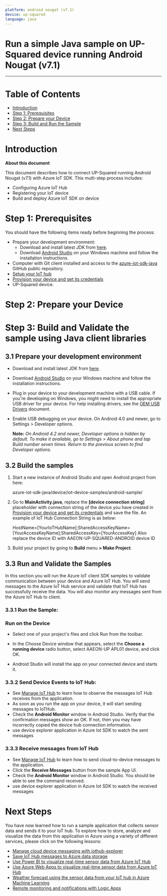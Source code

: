 ```yaml
---
platform: android nougat (v7.1)
device: up-squared
language: java
---
```


Run a simple Java sample on UP-Squared device running Android Nougat (v7.1)
===
---

# Table of Contents

-   [Introduction](#Introduction)
-   [Step 1: Prerequisites](#Prerequisites)
-   [Step 2: Prepare your Device](#PrepareDevice)
-   [Step 3: Build and Run the Sample](#Build)
-   [Next Steps](#NextSteps)

<a name="Introduction"></a>
# Introduction

**About this document**

This document describes how to connect UP-Squared running Android Nougat (v7.1) with Azure IoT SDK. This multi-step process includes:

-   Configuring Azure IoT Hub
-   Registering your IoT device
-   Build and deploy Azure IoT SDK on device

<a name="Prerequisites"></a>
# Step 1: Prerequisites

You should have the following items ready before beginning the process:

-   Prepare your development environment:
    -   Download and install latest JDK from [here](http://www.oracle.com/technetwork/java/javase/downloads/index.html).
    -   Download [Android Studio](https://developer.android.com/studio/index.html) on your Windows machine and follow the installation instructions.
-   Computer with Git client installed and access to the [azure-iot-sdk-java](https://github.com/Azure/azure-iot-sdk-java) GitHub public repository.
-   [Setup your IoT hub](local://base_request.html/Azure/azure-iot-device-ecosystem/blob/master/setup_iothub.md)
-   [Provision your device and get its credentials](local://base_request.html/Azure/azure-iot-device-ecosystem/blob/master/manage_iot_hub.md)
-   UP-Squared device.

<a name="PrepareDevice"></a>
# Step 2: Prepare your Device

# Step 3: Build and Validate the sample using Java client libraries

<a name="Load"></a>
## 3.1 Prepare your development environment

-   Download and install latest JDK from [here](http://www.oracle.com/technetwork/java/javase/downloads/index.html).

-   Download [Android Studio](https://developer.android.com/studio/index.html) on your Windows machine and follow the installation instructions.

-   Plug in your device to your development machine with a USB cable. If you're developing on Windows, you might need to install the appropriate USB driver for your device. For help installing drivers, see the [OEM USB Drivers](https://developer.android.com/studio/run/oem-usb.html) document.

-   Enable USB debugging on your device. On Android 4.0 and newer, go to Settings > Developer options.

    **Note:** *On Android 4.2 and newer, Developer options is hidden by default. To make it available, go to Settings > About phone and tap Build number seven times. Return to the previous screen to find Developer options.*

<a name="BuildSamples"></a>
## 3.2 Build the samples

1.   Start a new instance of Android Studio and open Android project from here:

        azure-iot-sdk-java/device/iot-device-samples/android-sample/

2.   Go to **MainActivity.java**, replace the **[device connection string]** placeholder with connection string of the device you have created in [Provision your device and get its credentials](local://base_request.html/Azure/azure-iot-device-ecosystem/blob/master/manage_iot_hub.md) and save the file. An example of IoT Hub Connection String is as below:

        HostName=[YourIoTHubName];SharedAccessKeyName=[YourAccessKeyName];SharedAccessKey=[YourAccessKey]
  Also replace the device ID with AAEON-UP-SQUARED-ANDROID device ID

3.   Build your project by going to **Build** menu **> Make Project**.

<a name="Run"></a>
## 3.3 Run and Validate the Samples
   In this section you will run the Azure IoT client SDK samples to validate communication between your device and Azure IoT Hub. You will send messages to the Azure IoT Hub service and validate that IoT Hub has successfully receive the data. You will also monitor any messages sent from the Azure IoT Hub to client.

### 3.3.1 Run the Sample:

### Run on the Device

-   Select one of your project's files and click Run from the toolbar.

-   In the Choose Device window that appears, select the **Choose a running device** radio button, select AAEON-UP APL01 device, and click OK.

-   Android Studio will install the app on your connected device and starts it.


### 3.3.2 Send Device Events to IoT Hub:

-   See [Manage IoT Hub](local://base_request.html/Azure/azure-iot-device-ecosystem/blob/master/manage_iot_hub.md) to learn how to observe the messages IoT Hub receives from the application.
-   As soon as you run the app on your device, it will start sending messages to IoTHub.
-   Check the **Android Monitor** window in Android Studio. Verify that the confirmation messages show an OK. If not, then you may have incorrectly copied the device hub connection information.
-   use device explorer application in Azure Iot SDK to watch the sent messages

### 3.3.3 Receive messages from IoT Hub

-   See [Manage IoT Hub](local://base_request.html/Azure/azure-iot-device-ecosystem/blob/master/manage_iot_hub.md) to learn how to send cloud-to-device messages to the application.
-   Click the **Receive Messages** button from the sample App UI.
-   Check the **Android Monitor** window in Android Studio. You should be able to see the command received.
-   use device explorer application in Azure Iot SDK to watch the received messages

<a name="NextSteps"></a>
# Next Steps
 
You have now learned how to run a sample application that collects sensor data and sends it to your IoT hub. To explore how to store, analyze and visualize the data from this application in Azure using a variety of different services, please click on the following lessons:
 
-   [Manage cloud device messaging with iothub-explorer]
-   [Save IoT Hub messages to Azure data storage]
-   [Use Power BI to visualize real-time sensor data from Azure IoT Hub]
-   [Use Azure Web Apps to visualize real-time sensor data from Azure IoT Hub]
-   [Weather forecast using the sensor data from your IoT hub in Azure Machine Learning]
-   [Remote monitoring and notifications with Logic Apps]   
 
[Manage cloud device messaging with iothub-explorer]: https://docs.microsoft.com/en-us/azure/iot-hub/iot-hub-explorer-cloud-device-messaging
[Save IoT Hub messages to Azure data storage]: https://docs.microsoft.com/en-us/azure/iot-hub/iot-hub-store-data-in-azure-table-storage
[Use Power BI to visualize real-time sensor data from Azure IoT Hub]: https://docs.microsoft.com/en-us/azure/iot-hub/iot-hub-live-data-visualization-in-power-bi
[Use Azure Web Apps to visualize real-time sensor data from Azure IoT Hub]: https://docs.microsoft.com/en-us/azure/iot-hub/iot-hub-live-data-visualization-in-web-apps
[Weather forecast using the sensor data from your IoT hub in Azure Machine Learning]: https://docs.microsoft.com/en-us/azure/iot-hub/iot-hub-weather-forecast-machine-learning
[Remote monitoring and notifications with Logic Apps]: https://docs.microsoft.com/en-us/azure/iot-hub/iot-hub-monitoring-notifications-with-azure-logic-apps
[setup-devbox-linux]: https://github.com/Azure/azure-iot-device-ecosystem/blob/master/get_started/node-devbox-setup.md
[lnk-setup-iot-hub]: ../setup_iothub.md
[lnk-manage-iot-hub]: ../manage_iot_hub.md
 